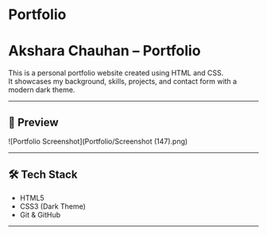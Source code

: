 # Portfolio
# Akshara Chauhan – Portfolio

This is a personal portfolio website created using HTML and CSS.  
It showcases my background, skills, projects, and contact form with a modern dark theme.

---

## 🚀 Preview

![Portfolio Screenshot](Portfolio/Screenshot (147).png)

---

## 🛠️ Tech Stack

- HTML5
- CSS3 (Dark Theme)
- Git & GitHub

---


